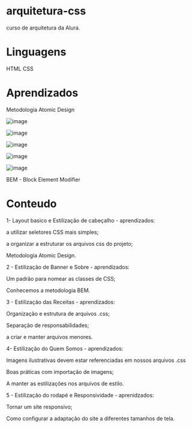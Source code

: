 # arquitetura-css
curso de arquitetura da Alura. 

# Linguagens

HTML
CSS

# Aprendizados

Metodologia Atomic Design

![image](https://user-images.githubusercontent.com/104031152/223121785-ec98c821-9a06-4381-aded-a2667155e8c1.png)

![image](https://user-images.githubusercontent.com/104031152/223124053-e2c79137-ae3b-4fbb-91a8-09eaeb8f8332.png)

![image](https://user-images.githubusercontent.com/104031152/223124294-a43968bc-d18d-4b89-8dbc-2ed1ba5e2c06.png)

![image](https://user-images.githubusercontent.com/104031152/223124504-68b8247f-9923-4d33-8a7a-51fdd31a2d8f.png)

![image](https://user-images.githubusercontent.com/104031152/223124720-c87ab330-261c-41c3-95e4-28824e81abea.png)

BEM - Block Element Modifier

# Conteudo

1- Layout basico e Estilização de cabeçalho - aprendizados:

a utilizar seletores CSS mais simples;

a organizar a estruturar os arquivos css do projeto;

Metodologia Atomic Design.

2 - Estilização de Banner e Sobre - aprendizados:

Um padrão para nomear as classes de CSS;

Conhecemos a metodologia BEM.

3 - Estilização das Receitas - aprendizados:

Organização e estrutura de arquivos .css;

Separação de responsabilidades;

a criar e manter arquivos menores.

4- Estilização do Quem Somos - aprendizados:

Imagens ilustrativas devem estar referenciadas em nossos arquivos .css

Boas práticas com importação de imagens;

A manter as estilizações nos arquivos de estilo.

5 - Estilização do rodapé e Responsividade - aprenidzados:

Tornar um site responsivo;

Como configurar a adaptação do site a diferentes tamanhos de tela.





